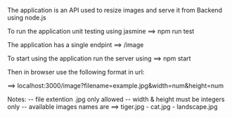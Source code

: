 The application is an API used to resize images and serve it from Backend using node.js

To run the application unit testing using jasmine ==> npm run test

The application has a single endpint ==> /image

To start using the application run the server using ==> npm start

Then in browser use the following format in url:

==> localhost:3000/image?filename=example.jpg&width=num&height=num

Notes:
-- file extention .jpg only allowed
-- width & height must be integers only
-- available images names are ==> tiger.jpg - cat.jpg - landscape.jpg
